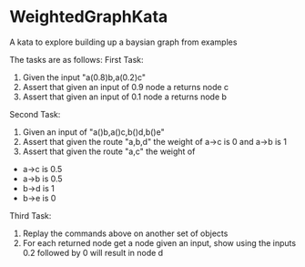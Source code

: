 # WeightedGraphKata
A kata to explore building up a baysian graph from examples

The tasks are as follows:
First Task:
1. Given the input "a(0.8)b,a(0.2)c"
2. Assert that given an input of 0.9 node a returns node c
3. Assert that given an input of 0.1 node a returns node b


Second Task:
1. Given an input of "a()b,a()c,b()d,b()e"
2. Assert that given the route "a,b,d" the weight of a->c is 0 and a->b is 1
3. Assert that given the route "a,c" the weight of
  - a->c is 0.5
  - a->b is 0.5
  - b->d is 1
  - b->e is 0

Third Task:
1. Replay the commands above on another set of objects
2. For each returned node get a node given an input, show using the inputs 0.2 followed by 0 will result in node d
